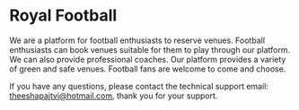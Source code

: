 # Royal Football

We are a platform for football enthusiasts to reserve venues. Football enthusiasts can book venues suitable for them to play through our platform. We can also provide professional coaches. Our platform provides a variety of green and safe venues. Football fans are welcome to come and choose.

If you have any questions, please contact the technical support email: theeshapajtvi@hotmail.com, thank you for your support.
